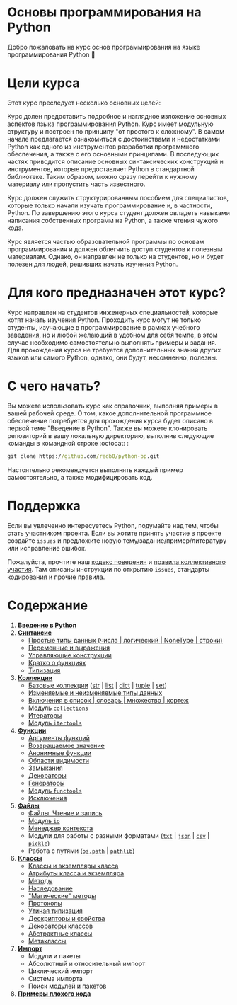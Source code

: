 # Основы программирования на Python

Добро пожаловать на курс основ программирования на языке программирования Python :snake:

# Цели курса

Этот курс преследует несколько основных целей:

Курс долен предоставить подробное и наглядное изложение основных аспектов языка 
программирования Python. Курс имеет модульную структуру и построен по принципу 
"от простого к сложному". В самом начале предлагается ознакомиться с достоинствами и
недостатками Python как одного из инструментов разработки программного обеспечения, 
а также с его основными принципами. В последующих частях приводится описание основных 
синтаксических конструкций и инструментов, которые предоставляет Python в стандартной 
библиотеке. Таким образом, можно сразу перейти к нужному материалу или пропустить 
часть известного.

Курс должен служить структурированным пособием для специалистов, которые только 
начали изучать программирование и, в частности, Python. По завершению этого курса 
студент должен овладеть навыками написания собственных программ на Python, 
а также чтения чужого кода.

Курс является частью образовательной программы по основам программирования и должен 
облегчить доступ студентов к полезным материалам. Однако, он направлен не только 
на студентов, но и будет полезен для людей, решивших начать изучения Python. 

# Для кого предназначен этот курс?

Курс направлен на студентов инженерных специальностей, которые хотят начать 
изучения Python. Проходить курс могут не только студенты, изучающие в программирование 
в рамках учебного заведения, но и любой желающий в удобном для себя темпе, в этом 
случае необходимо самостоятельно выполнять примеры и задания. Для прохождения курса 
не требуется дополнительных знаний других языков или самого Python, однако, они будут, 
несомненно, полезны.

# С чего начать?

Вы можете использовать курс как справочник, выполняя примеры в вашей рабочей среде. 
О том, какое дополнительной программное обеспечение потребуется для прохождения 
курса будет описано в первой теме "Введение в Python". Также вы можете клонировать 
репозиторий в вашу локальную директорию, выполнив следующие команды в командной 
строке :octocat: :

```cmd
git clone https://github.com/redb0/python-bp.git
```

Настоятельно рекомендуется выполнять каждый пример самостоятельно, а также модифицировать код. 

# Поддержка

Если вы увлеченно интересуетесь Python, подумайте над тем, чтобы стать участником проекта. 
Если вы хотите принять участие в проекте создайте ```issues``` и предложите новую 
тему/задание/пример/литературу или исправление ошибок.

Пожалуйста, прочтите наш [кодекс поведения](CODE_OF_CONDUCT.md) и [правила коллективного участия](CONTRIBUTING.md). Там 
описаны инструкции по открытию ```issues```, стандарты кодирования и прочие правила.

# Содержание

1. [**Введение в Python**](python_pd/01_intro/00_overview.md)
    <!-- - [О Python](python_pd\01_introduction\introduction.md#o-python)
    - [Почему стоит изучать Python](python_pd\01_introduction\introduction.md#почему-стоит-изучать-python?)
    - Недостатки Python
    - Принципы Python
    - Руководство по написанию кода
    - О примерах кода
    - Необходимое ПО и зависимости
    - Проверка кода на соответствие стандарту
    - Python и командная строка -->
    <!-- - Виртуальное окружение -->
    <!-- - Полезные ссылки -->
2. [**Синтаксис**](python_pd/02_syntax/00_overview.md)
    - [Простые типы данных (числа | логический | NoneType | строки)](python_pd/02_syntax/01_simple_types.ipynb)
    - [Переменные и выражения](python_pd/02_syntax/02_variables.ipynb)
    - [Управляющие конструкции](python_pd/02_syntax/03_control_structures.ipynb)
    - [Кратко о функциях](python_pd/02_syntax/04_functions.ipynb)
    - [Типизация](python_pd/02_syntax/05_dtyping.ipynb)
3. [**Коллекции**](python_pd/03_collections/00_overview.md)
    - [Базовые коллекции](python_pd/03_collections/basic_collections/00_overview.md) 
    ([str](python_pd/03_collections/basic_collections/01_string.ipynb) | 
    [list](python_pd/03_collections/basic_collections/02_list.ipynb) | 
    [dict](python_pd/03_collections/basic_collections/03_dict.ipynb) | 
    [tuple](python_pd/03_collections/basic_collections/04_tuple.ipynb) | 
    [set](python_pd/03_collections/basic_collections/05_set.ipynb))
    - [Изменяемые и неизменяемые типы данных](python_pd/03_collections/01_im_mutable_and_copy.ipynb)
    - [Включения в список | словарь | множество | кортеж](python_pd/03_collections/02_comprehensions.ipynb)
    - [Модуль ```collections```](python_pd/03_collections/03_collections.ipynb)
    - [Итераторы](python_pd/03_collections/04_iter.ipynb)
    - [Модуль ```itertools```](python_pd/03_collections/05_itertools.ipynb)
4. [**Функции**](python_pd/04_functions/00_overview.md)
    - [Аргументы функций](python_pd/04_functions/01_args.ipynb)
    - [Возвращаемое значение](python_pd/04_functions/02_return.ipynb)
    - [Анонимные функции](python_pd/04_functions/03_lambda.ipynb)
    - [Области видимости](python_pd/04_functions/04_legb.ipynb)
    - [Замыкания](python_pd/04_functions/06_closures.ipynb)
    - [Декораторы](python_pd/04_functions/07_decorators.ipynb)
    - [Генераторы](python_pd/04_functions/08_generators.ipynb)
    - [Модуль ```functools```](python_pd/04_functions/09_functools.ipynb)
    - [Исключения](python_pd/04_functions/10_exceptions.ipynb)
5. [**Файлы**](python_pd/05_files/00_overview.md)
    - [Файлы. Чтение и запись](python_pd/05_files/01_files.ipynb)
    - [Модуль ```io```](python_pd/05_files/02_io.ipynb)
    - [Менеджер контекста](python_pd/05_files/03_cmanagers.ipynb)
    - Модули для работы с разными форматами 
    ([```txt```](python_pd/05_files/01_files.ipynb) | 
    [```json```](python_pd/05_files/04_json.ipynb) | 
    [```csv```](python_pd/05_files/05_csv.ipynb) | 
    [```pickle```](python_pd/05_files/06_pickle.ipynb))
    - Работа с путями 
    ([```os.path```](python_pd/05_files/07_os_path.ipynb) | 
    [```pathlib```](python_pd/05_files/08_pathlib.ipynb))
6. [**Классы**](python_pd/06_classes/00_overview.md)
    - [Классы и экземпляры класса](python_pd/06_classes/01_class.md)
    - [Атрибуты класса и экземпляра](python_pd/06_classes/02_attr.md)
    - [Методы](python_pd/06_classes/03_methods.md)
    - [Наследование](python_pd/06_classes/04_inheritance.md)
    - ["Магические" методы](python_pd/06_classes/05_magic.md)
    - [Протоколы](python_pd/06_classes/06_protocols.md)
    - [Утиная типизация](python_pd/06_classes/07_duck_typing.md)
    - [Дескрипторы и свойства](python_pd/06_classes/08_property.md)
    - [Декораторы классов](python_pd/06_classes/09_decorators.md)
    - [Абстрактные классы](python_pd/06_classes/10_abc.md)
    - [Метаклассы](python_pd/06_classes/11_meta.md)
7. [**Импорт**](python_pd/07_import/00_overview.md)
    - Модули и пакеты
    - Абсолютный и относительный импорт
    - Циклический импорт
    - Система импорта
    - Поиск модулей и пакетов
8. [**Примеры плохого кода**](python_pd/badcode.ipynb)